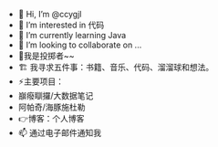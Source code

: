 - 👋 Hi, I’m @ccygjl
- 👀 I’m interested in 代码
- 🌱 I’m currently learning Java
- 💞️ I’m looking to collaborate on ...
- 🌱我是投掷者~~
- 🏗 我寻求五件事：书籍、音乐、代码、溜溜球和想法。
- ⚡主要项目：
- 巐癈瞓攞/大数据笔记
- 阿帕奇/海豚施杜勒
- 👉博客：个人博客
- 📫 通过电子邮件通知我

<!---
ccygjl/ccygjl is a ✨ special ✨ repository because its `README.md` (this file) appears on your GitHub profile.
You can click the Preview link to take a look at your changes.
--->
